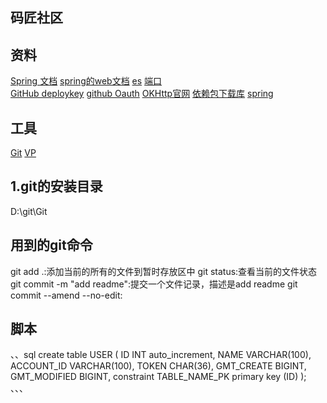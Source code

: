 ## 码匠社区

## 资料
[Spring 文档](https://spring.io/guides)
[spring的web文档](https://spring.io/guides/gs/serving-web-content/)
[es](https://www.jianshu.com/p/93318220cdce)
[端口](http://localhost:8889/hello)              
[GitHub deploykey](https://developer.github.com/v3/guides/managing-deploy-keys/#deploy-keys)
[github Oauth](https://developer.github.com/apps/building-github-apps/creating-a-github-app/)
[OKHttp官网](https://square.github.io/okhttp/)
[依赖包下载库](https://mvnrepository.com/)
[spring](https://docs.spring.io/spring-boot/dpcs/2.0.0.RC1/refernce/htmlsingle/#boot-features-embedded-database-support)
## 工具
[Git](https://git-scm.com/download)
[VP](https://www.visual-paradigm.com)
## 1.git的安装目录
D:\git\Git

## 用到的git命令
git add .:添加当前的所有的文件到暂时存放区中
git status:查看当前的文件状态
git commit -m "add readme":提交一个文件记录，描述是add readme
git commit --amend --no-edit:

## 脚本
、、sql
create table USER
(
    ID           INT   auto_increment,
    NAME         VARCHAR(100),
    ACCOUNT_ID   VARCHAR(100),
    TOKEN        CHAR(36),
    GMT_CREATE   BIGINT,
    GMT_MODIFIED BIGINT,
    constraint TABLE_NAME_PK
        primary key (ID)
);
、、、


